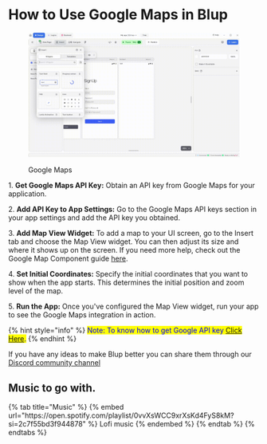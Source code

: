 # How to Use Google Maps in Blup

<figure><img src=".gitbook/assets/map-view.gif" alt="Google Map"><figcaption><p>Google Maps</p></figcaption></figure>

1\. **Get Google Maps API Key:** Obtain an API key from Google Maps for your application.

2\. **Add API Key to App Settings:** Go to the Google Maps API keys section in your app settings and add the API key you obtained.

3\. **Add Map View Widget:** To add a map to your UI screen, go to the Insert tab and choose the Map View widget. You can then adjust its size and where it shows up on the screen. If you need more help, check out the Google Map Component guide [here](wiki\design-ui\insert-widgets\mapview-widget.md).

4\. **Set Initial Coordinates:** Specify the initial coordinates that you want to show when the app starts. This determines the initial position and zoom level of the map.

5\. **Run the App:** Once you've configured the Map View widget, run your app to see the Google Maps integration in action.

{% hint style="info" %}
<mark style="color:blue;">Note: To know how to get Google API key [Click Here](https://developers.google.com/maps/documentation/javascript/get-api-key).</mark>
{% endhint %}


If you have any ideas to make Blup better you can share them through our [Discord community channel ](https://discord.com/channels/940632966093234176/965313562425823303)

## Music to go with.
 
<div class="container">
  {% tab title="Music" %}
  {% embed url="https://open.spotify.com/playlist/0vvXsWCC9xrXsKd4FyS8kM?si=2c7f55bd3f944878" %}
  Lofi music
  {% endembed %}
  {% endtab %}
  {% endtabs %}
</div>